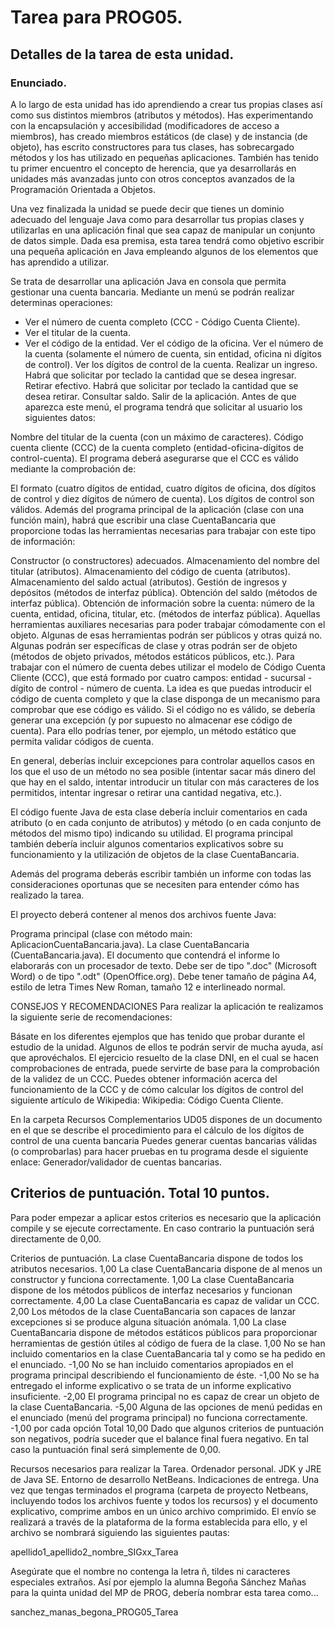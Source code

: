 # Tarea para PROG05.
## Detalles de la tarea de esta unidad.
### Enunciado.
A lo largo de esta unidad has ido aprendiendo a crear tus propias clases así como sus distintos miembros (atributos y métodos). Has experimentando con la encapsulación y accesibilidad (modificadores de acceso a miembros), has creado miembros estáticos (de clase) y de instancia (de objeto), has escrito constructores para tus clases, has sobrecargado métodos y los has utilizado en pequeñas aplicaciones. También has tenido tu primer encuentro el concepto de herencia, que ya desarrollarás en unidades más avanzadas junto con otros conceptos avanzados de la Programación Orientada a Objetos.

Una vez finalizada la unidad se puede decir que tienes un dominio adecuado del lenguaje Java como para desarrollar tus propias clases y utilizarlas en una aplicación final que sea capaz de manipular un conjunto de datos simple. Dada esa premisa, esta tarea tendrá como objetivo escribir una pequeña aplicación en Java empleando algunos de los elementos que has aprendido a utilizar.

Se trata de desarrollar una aplicación Java en consola que permita gestionar una cuenta bancaria. Mediante un menú se podrán realizar determinas operaciones:

* Ver el número de cuenta completo (CCC - Código Cuenta Cliente).
* Ver el titular de la cuenta.
* Ver el código de la entidad.
Ver el código de la oficina.
Ver el número de la cuenta (solamente el número de cuenta, sin entidad, oficina ni dígitos de control).
Ver los dígitos de control de la cuenta.
Realizar un ingreso. Habrá que solicitar por teclado la cantidad que se desea ingresar.
Retirar efectivo. Habrá que solicitar por teclado la cantidad que se desea retirar.
Consultar saldo.
Salir de la aplicación.
Antes de que aparezca este menú, el programa tendrá que solicitar al usuario los siguientes datos:

Nombre del titular de la cuenta (con un máximo de caracteres).
Código cuenta cliente (CCC) de la cuenta completo (entidad-oficina-dígitos de control-cuenta).
El programa deberá asegurarse que el CCC es válido mediante la comprobación de:

El formato (cuatro dígitos de entidad, cuatro dígitos de oficina, dos dígitos de control y diez dígitos de número de cuenta).
Los dígitos de control son válidos.
Además del programa principal de la aplicación (clase con una función main), habrá que escribir una clase CuentaBancaria que proporcione todas las herramientas necesarias para trabajar con este tipo de información:

Constructor (o constructores) adecuados.
Almacenamiento del nombre del titular (atributos).
Almacenamiento del código de cuenta (atributos).
Almacenamiento del saldo actual (atributos).
Gestión de ingresos y depósitos (métodos de interfaz pública).
Obtención del saldo (métodos de interfaz pública).
Obtención de información sobre la cuenta: número de la cuenta, entidad, oficina, titular, etc. (métodos de interfaz pública).
Aquellas herramientas auxiliares necesarias para poder trabajar cómodamente con el objeto. Algunas de esas herramientas podrán ser públicos y otras quizá no. Algunas podrán ser específicas de clase y otras podrán ser de objeto (métodos de objeto privados, métodos estáticos públicos, etc.).
Para trabajar con el número de cuenta debes utilizar el modelo de Código Cuenta Cliente (CCC), que está formado por cuatro campos: entidad - sucursal - dígito de control - número de cuenta. La idea es que puedas introducir el código de cuenta completo y que la clase disponga de un mecanismo para comprobar que ese código es válido. Si el código no es válido, se debería generar una excepción (y por supuesto no almacenar ese código de cuenta). Para ello podrías tener, por ejemplo, un método estático que permita validar códigos de cuenta.

En general, deberías incluir excepciones para controlar aquellos casos en los que el uso de un método no sea posible (intentar sacar más dinero del que hay en el saldo, intentar introducir un titular con más caracteres de los permitidos, intentar ingresar o retirar una cantidad negativa, etc.).

El código fuente Java de esta clase debería incluir comentarios en cada atributo (o en cada conjunto de atributos) y método (o en cada conjunto de métodos del mismo tipo) indicando su utilidad. El programa principal también debería incluir algunos comentarios explicativos sobre su funcionamiento y la utilización de objetos de la clase CuentaBancaria.

Además del programa deberás escribir también un informe con todas las consideraciones oportunas que se necesiten para entender cómo has realizado la tarea.

El proyecto deberá contener al menos dos archivos fuente Java:

Programa principal (clase con método main: AplicacionCuentaBancaria.java).
La clase CuentaBancaria (CuentaBancaria.java).
El documento que contendrá el informe lo elaborarás con un procesador de texto. Debe ser de tipo ".doc" (Microsoft Word) o de tipo ".odt" (OpenOffice.org). Debe tener tamaño de página A4, estilo de letra Times New Roman, tamaño 12 e interlineado normal.

CONSEJOS Y RECOMENDACIONES
Para realizar la aplicación te realizamos la siguiente serie de recomendaciones:

Básate en los diferentes ejemplos que has tenido que probar durante el estudio de la unidad. Algunos de ellos te podrán servir de mucha ayuda, así que aprovéchalos.
El ejercicio resuelto de la clase DNI, en el cual se hacen comprobaciones de entrada, puede servirte de base para la comprobación de la validez de un CCC.
Puedes obtener información acerca del funcionamiento de la CCC y de cómo calcular los dígitos de control del siguiente artículo de Wikipedia:
Wikipedia: Código Cuenta Cliente.

En la carpeta Recursos Complementarios UD05 dispones de un documento en el que se describe el procedimiento para el cálculo de los dígitos de control de una cuenta bancaria
Puedes generar cuentas bancarias válidas (o comprobarlas) para hacer pruebas en tu programa desde el siguiente enlace:
Generador/validador de cuentas bancarias.

## Criterios de puntuación. Total 10 puntos.
Para poder empezar a aplicar estos criterios es necesario que la aplicación compile y se ejecute correctamente. En caso contrario la puntuación será directamente de 0,00.

Criterios de puntuación.
La clase CuentaBancaria dispone de todos los atributos necesarios.	1,00
La clase CuentaBancaria dispone de al menos un constructor y funciona correctamente.	1,00
La clase CuentaBancaria dispone de los métodos públicos de interfaz necesarios y funcionan correctamente.	4,00
La clase CuentaBancaria es capaz de validar un CCC.	2,00
Los métodos de la clase CuentaBancaria son capaces de lanzar excepciones si se produce alguna situación anómala.	1,00
La clase CuentaBancaria dispone de métodos estáticos públicos para proporcionar herramientas de gestión útiles al código de fuera de la clase.	1,00
No se han incluido comentarios en la clase CuentaBancaria tal y como se ha pedido en el enunciado.	-1,00
No se han incluido comentarios apropiados en el programa principal describiendo el funcionamiento de éste.	-1,00
No se ha entregado el informe explicativo o se trata de un informe explicativo insuficiente.	-2,00
El programa principal no es capaz de crear un objeto de la clase CuentaBancaria.	-5,00
Alguna de las opciones de menú pedidas en el enunciado (menú del programa principal) no funciona correctamente.	-1,00 por cada opción
Total	10,00
Dado que algunos criterios de puntuación son negativos, podría suceder que el balance final fuera negativo. En tal caso la puntuación final será simplemente de 0,00.

Recursos necesarios para realizar la Tarea.
Ordenador personal.
JDK y JRE de Java SE.
Entorno de desarrollo NetBeans.
Indicaciones de entrega.
Una vez que tengas terminados el programa (carpeta de proyecto Netbeans, incluyendo todos los archivos fuente y todos los recursos) y el documento explicativo, comprime ambos en un único archivo comprimido. El envío se realizará a través de la plataforma de la forma establecida para ello, y el archivo se nombrará siguiendo las siguientes pautas:

apellido1_apellido2_nombre_SIGxx_Tarea

Asegúrate que el nombre no contenga la letra ñ, tildes ni caracteres especiales extraños. Así por ejemplo la alumna Begoña Sánchez Mañas para la quinta unidad del MP de PROG, debería nombrar esta tarea como...

sanchez_manas_begona_PROG05_Tarea
